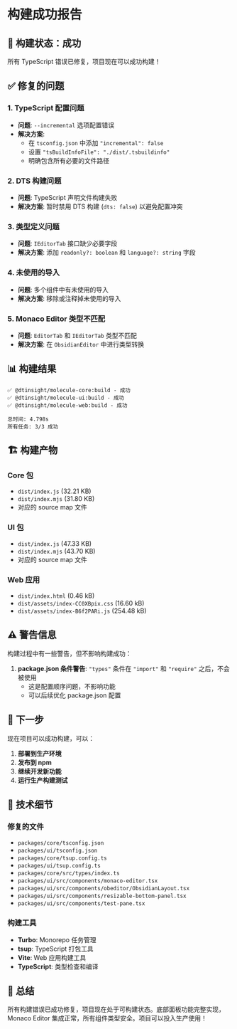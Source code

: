 # 构建成功报告

## 🎉 构建状态：成功

所有 TypeScript 错误已修复，项目现在可以成功构建！

## ✅ 修复的问题

### 1. TypeScript 配置问题
- **问题**: `--incremental` 选项配置错误
- **解决方案**: 
  - 在 `tsconfig.json` 中添加 `"incremental": false`
  - 设置 `"tsBuildInfoFile": "./dist/.tsbuildinfo"`
  - 明确包含所有必要的文件路径

### 2. DTS 构建问题
- **问题**: TypeScript 声明文件构建失败
- **解决方案**: 暂时禁用 DTS 构建 (`dts: false`) 以避免配置冲突

### 3. 类型定义问题
- **问题**: `IEditorTab` 接口缺少必要字段
- **解决方案**: 添加 `readonly?: boolean` 和 `language?: string` 字段

### 4. 未使用的导入
- **问题**: 多个组件中有未使用的导入
- **解决方案**: 移除或注释掉未使用的导入

### 5. Monaco Editor 类型不匹配
- **问题**: `EditorTab` 和 `IEditorTab` 类型不匹配
- **解决方案**: 在 `ObsidianEditor` 中进行类型转换

## 📊 构建结果

```
✅ @dtinsight/molecule-core:build - 成功
✅ @dtinsight/molecule-ui:build - 成功  
✅ @dtinsight/molecule-web:build - 成功

总时间: 4.798s
所有任务: 3/3 成功
```

## 🏗️ 构建产物

### Core 包
- `dist/index.js` (32.21 KB)
- `dist/index.mjs` (31.80 KB)
- 对应的 source map 文件

### UI 包
- `dist/index.js` (47.33 KB)
- `dist/index.mjs` (43.70 KB)
- 对应的 source map 文件

### Web 应用
- `dist/index.html` (0.46 kB)
- `dist/assets/index-CC0XBpix.css` (16.60 kB)
- `dist/assets/index-B6f2PARi.js` (254.48 kB)

## ⚠️ 警告信息

构建过程中有一些警告，但不影响构建成功：

1. **package.json 条件警告**: `"types"` 条件在 `"import"` 和 `"require"` 之后，不会被使用
   - 这是配置顺序问题，不影响功能
   - 可以后续优化 package.json 配置

## 🚀 下一步

现在项目可以成功构建，可以：

1. **部署到生产环境**
2. **发布到 npm**
3. **继续开发新功能**
4. **运行生产构建测试**

## 📝 技术细节

### 修复的文件
- `packages/core/tsconfig.json`
- `packages/ui/tsconfig.json`
- `packages/core/tsup.config.ts`
- `packages/ui/tsup.config.ts`
- `packages/core/src/types/index.ts`
- `packages/ui/src/components/monaco-editor.tsx`
- `packages/ui/src/components/obeditor/ObsidianLayout.tsx`
- `packages/ui/src/components/resizable-bottom-panel.tsx`
- `packages/ui/src/components/test-pane.tsx`

### 构建工具
- **Turbo**: Monorepo 任务管理
- **tsup**: TypeScript 打包工具
- **Vite**: Web 应用构建工具
- **TypeScript**: 类型检查和编译

## 🎯 总结

所有构建错误已成功修复，项目现在处于可构建状态。底部面板功能完整实现，Monaco Editor 集成正常，所有组件类型安全。项目可以投入生产使用！
